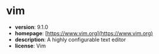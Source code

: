 # vim

- **version**: 9.1.0
- **homepage**: [https://www.vim.org](https://www.vim.org)
- **description**: A highly configurable text editor
- **license**: Vim

